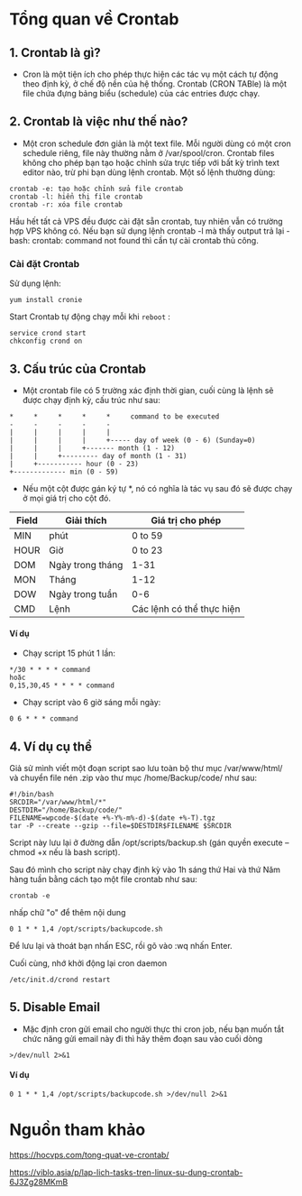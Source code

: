 # Tổng quan về Crontab
## 1. Crontab là gì?
- Cron là một tiện ích cho phép thực hiện các tác vụ một cách tự động theo định kỳ, ở chế độ nền của hệ thống. Crontab (CRON TABle) là một file chứa đựng bảng biểu (schedule) của các entries được chạy.
## 2. Crontab là việc như thế nào?
- Một cron schedule đơn giản là một text file. Mỗi người dùng có một cron schedule riêng, file này thường nằm ở /var/spool/cron. Crontab files không cho phép bạn tạo hoặc chỉnh sửa trực tiếp với bất kỳ trình text editor nào, trừ phi bạn dùng lệnh crontab.
Một số lệnh thường dùng:
```
crontab -e: tạo hoặc chỉnh sửa file crontab 
crontab -l: hiển thị file crontab 
crontab -r: xóa file crontab
```
Hầu hết tất cả VPS đều được cài đặt sẵn crontab, tuy nhiên vẫn có trường hợp VPS không có. Nếu bạn sử dụng lệnh crontab -l mà thấy output trả lại -bash: crontab: command not found thì cần tự cài crontab thủ công.

### Cài đặt Crontab
Sử dụng lệnh:
```
yum install cronie
```
Start Crontab tự động chạy mỗi khi `reboot` :
```
service crond start
chkconfig crond on
```
## 3. Cấu trúc của Crontab
- Một crontab file có 5 trường xác định thời gian, cuối cùng là lệnh sẽ được chạy định kỳ, cấu trúc như sau:

```
*     *     *     *     *     command to be executed
-     -     -     -     -
|     |     |     |     |
|     |     |     |     +----- day of week (0 - 6) (Sunday=0)
|     |     |     +------- month (1 - 12)
|     |     +--------- day of month (1 - 31)
|     +----------- hour (0 - 23)
+------------- min (0 - 59)
```
- Nếu một cột được gán ký tự *, nó có nghĩa là tác vụ sau đó sẽ được chạy ở mọi giá trị cho cột đó.

| Field | Giải thích       | Giá trị cho phép          |
|-------|------------------|---------------------------|
| MIN   | phút             | 0 to 59                   |
| HOUR  | Giờ              | 0 to 23                   |
| DOM   | Ngày trong tháng | 1-31                      |
| MON   | Tháng            | 1-12                      |
| DOW   | Ngày trong tuần  | 0-6                       |
| CMD   | Lệnh             | Các lệnh có thể thực hiện |

#### Ví dụ
- Chạy script 15 phút 1 lần:
```
*/30 * * * * command
hoặc
0,15,30,45 * * * * command
```
- Chạy script vào 6 giờ sáng mỗi ngày:
```
0 6 * * * command
```
## 4. Ví dụ cụ thể

Giả sử mình viết một đoạn script sao lưu toàn bộ thư mục /var/www/html/ và chuyển file nén .zip vào thư mục /home/Backup/code/ như sau:
```
#!/bin/bash
SRCDIR="/var/www/html/*"
DESTDIR="/home/Backup/code/"
FILENAME=wpcode-$(date +%-Y%-m%-d)-$(date +%-T).tgz
tar -P --create --gzip --file=$DESTDIR$FILENAME $SRCDIR
```
Script này lưu lại ở đường dẫn /opt/scripts/backup.sh (gán quyền execute – chmod +x nếu là bash script).

Sau đó mình cho script này chạy định kỳ vào 1h sáng  thứ Hai và thứ Năm hàng tuần bằng cách tạo một file crontab như sau:
```
crontab -e
```
nhấp chữ "o"  để thêm nội dung
```
0 1 * * 1,4 /opt/scripts/backupcode.sh 
```

Để lưu lại và thoát bạn nhấn ESC, rồi gõ vào :wq nhấn Enter.

Cuối cùng, nhớ khởi động lại cron daemon
```
/etc/init.d/crond restart
```
## 5. Disable Email
- Mặc định cron gửi email cho người thực thi cron job, nếu bạn muốn tắt chức năng gửi email này đi thì hãy thêm đoạn sau vào cuối dòng
```
>/dev/null 2>&1
```

#### Ví dụ
```
0 1 * * 1,4 /opt/scripts/backupcode.sh >/dev/null 2>&1
```

# Nguồn tham khảo

https://hocvps.com/tong-quat-ve-crontab/

https://viblo.asia/p/lap-lich-tasks-tren-linux-su-dung-crontab-6J3Zg28MKmB